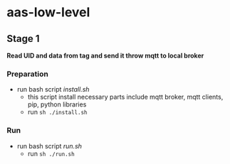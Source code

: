 # aas-low-level

## Stage 1
**Read UID and data from tag and send it throw mqtt to local broker**
### Preparation
* run bash script _install.sh_
    * this script install necessary parts include mqtt broker, mqtt clients, pip, python libraries
    * run `sh ./install.sh`
### Run
* run bash script _run.sh_
    * run `sh ./run.sh`